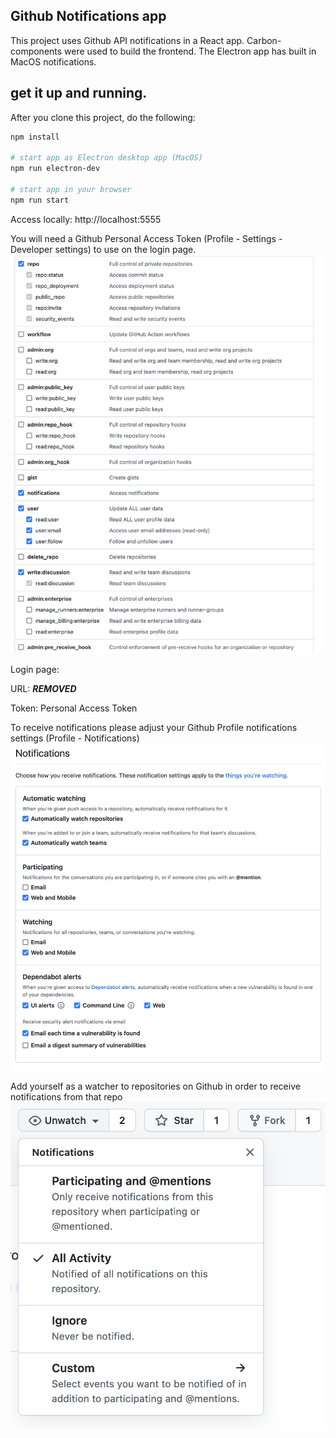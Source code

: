 ## Github Notifications app

This project uses Github API notifications in a React app. Carbon-components were used to build the frontend. 
The Electron app has built in MacOS notifications.

## get it up and running.

After you clone this project, do the following:

```bash
npm install

# start app as Electron desktop app (MacOS)
npm run electron-dev

# start app in your browser
npm run start
```
Access locally: http://localhost:5555

You will need a Github Personal Access Token (Profile - Settings - Developer settings) to use on the login page.
![](src/assets/token-settings.png)

Login page:

URL: ***REMOVED***

Token: Personal Access Token

To receive notifications please adjust your Github Profile notifications settings
(Profile - Notifications)
![](src/assets/settings.png)

Add yourself as a watcher to repositories on Github in order to receive notifications from that repo
![](src/assets/repo-watching.png)